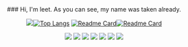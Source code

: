 <div align="center" style="text-align:center">
### Hi, I'm leet. As you can see, my name was taken already.


![](https://github-readme-stats.vercel.app/api?username=thenamesweretakenalready&count_private=true&show_icons=true&theme=tokyonight)[![Top Langs](https://github-readme-stats.vercel.app/api/top-langs/?username=thenamesweretakenalready&theme=tokyonight&hide=html&langs_count=3)](https://github.com/anuraghazra/github-readme-stats)
[![Readme Card](https://github-readme-stats.vercel.app/api/pin/?username=thenamesweretakenalready&repo=Sv443s-JokeAPI-Python-Wrapper&theme=tokyonight)](https://github.com/anuraghazra/github-readme-stats)[![Readme Card](https://github-readme-stats.vercel.app/api/pin/?username=thenamesweretakenalready&repo=CLI-Matchups&theme=tokyonight)](https://github.com/anuraghazra/github-readme-stats)

![](https://img.shields.io/badge/OS-Linux-informational?style=flat&logo=Linux&logoColor=white&color=6B9EF3) ![](https://img.shields.io/badge/Code-Python-informational?style=flat&logo=Python&logoColor=white&color=6B9EF3) ![](https://img.shields.io/badge/Editor-Atom-informational?style=flat&logo=Atom&logoColor=white&color=6B9EF3) ![](https://img.shields.io/badge/Tools-MySQL-informational?style=flat&logo=MySQL&logoColor=white&color=6B9EF3) ![](https://img.shields.io/badge/Tools-Flask-informational?style=flat&logo=Flask&logoColor=white&color=6B9EF3) ![](https://img.shields.io/badge/Tools-Blender-informational?style=flat&logo=Blender&logoColor=white&color=6B9EF3) ![](https://img.shields.io/badge/Shell-Bash-informational?style=flat&logo=GNU-Bash&logoColor=white&color=6B9EF3)

</div>
